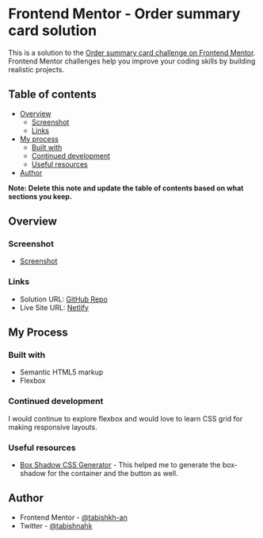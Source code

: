 # Frontend Mentor - Order summary card solution

This is a solution to the [Order summary card challenge on Frontend Mentor](https://www.frontendmentor.io/challenges/order-summary-component-QlPmajDUj). Frontend Mentor challenges help you improve your coding skills by building realistic projects.

## Table of contents

- [Overview](#overview)
  - [Screenshot](#screenshot)
  - [Links](#links)
- [My process](#my-process)
  - [Built with](#built-with)
  - [Continued development](#continued-development)
  - [Useful resources](#useful-resources)
- [Author](#author)

**Note: Delete this note and update the table of contents based on what sections you keep.**

## Overview

### Screenshot

- [Screenshot](./screenshot.png)

### Links

- Solution URL: [GitHub Repo](https://github.com/tabishkh-an/order-summary-component.git)
- Live Site URL: [Netlify](https://your-live-site-url.com)

## My Process

### Built with

- Semantic HTML5 markup
- Flexbox

### Continued development

I would continue to explore flexbox and would love to learn CSS grid for making responsive layouts.

### Useful resources

- [Box Shadow CSS Generator](https://cssgenerator.org/box-shadow-css-generator.html) - This helped me to generate the box-shadow for the container and the button as well.

## Author

- Frontend Mentor - [@tabishkh-an](https://www.frontendmentor.io/profile/tabishkh-an)
- Twitter - [@tabishnahk](https://www.twitter.com/tabishnahk)
